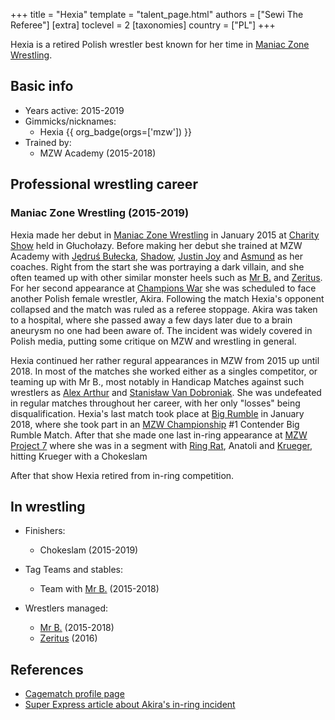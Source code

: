 +++
title = "Hexia"
template = "talent_page.html"
authors = ["Sewi The Referee"]
[extra]
toclevel = 2
[taxonomies]
country = ["PL"]
+++

Hexia is a retired Polish wrestler best known for her time in [Maniac Zone Wrestling](@/o/mzw.md).

## Basic info

* Years active: 2015-2019
* Gimmicks/nicknames:
  - Hexia {{ org_badge(orgs=['mzw']) }}
* Trained by:
  - MZW Academy (2015-2018)

## Professional wrestling career

### Maniac Zone Wrestling (2015-2019)

Hexia made her debut in [Maniac Zone Wrestling](@/o/mzw.md) in January 2015 at [Charity Show](@/e/mzw/2015-01-11-mzw-charity-show-2015.md) held in Głuchołazy. Before making her debut she trained at MZW Academy with [Jędruś Bułecka](@/w/jedrus-bulecka.md), [Shadow](@/w/shadow.md), [Justin Joy](@/w/justin-joy.md) and [Asmund](@/w/asmund.md) as her coaches. Right from the start she was portraying a dark villain, and she often teamed up with other similar monster heels such as [Mr B.](@/w/mr-b.md) and [Zeritus](@/w/zeritus.md). For her second appearance at [Champions War](@/e/mzw/2015-05-31-mzw-champions-war.md) she was scheduled to face another Polish female wrestler, Akira. Following the match Hexia's opponent collapsed and the match was ruled as a referee stoppage. Akira was taken to a hospital, where she passed away a few days later due to a brain aneurysm no one had been aware of. The incident was widely covered in Polish media, putting some critique on MZW and wrestling in general.

Hexia continued her rather regural appearances in MZW from 2015 up until 2018. In most of the matches she worked either as a singles competitor, or teaming up with Mr B., most notably in Handicap Matches against such wrestlers as [Alex Arthur](@/w/alex-arthur.md) and [Stanisław Van Dobroniak](@/w/stanislaw-van-dobroniak.md). She was undefeated in regular matches throughout her career, with her only "losses" being disqualification. Hexia's last match took place at [Big Rumble](@/e/mzw/2018-01-14-mzw-big-rumble.md) in January 2018, where she took part in an [MZW Championship](@/c/mzw-championship.md) #1 Contender Big Rumble Match. After that she made one last in-ring appearance at [MZW Project 7](@/e/mzw/2020-01-18-mzw-project-7-golden-road.md) where she was in a segment with [Ring Rat](@/w/sedzia-seweryn.md), Anatoli and [Krueger](@/w/olgierd.md), hitting Krueger with a Chokeslam 

After that show Hexia retired from in-ring competition.

## In wrestling

* Finishers:
  - Chokeslam (2015-2019)

* Tag Teams and stables:
  - Team with [Mr B.](@/w/mr-b.md) (2015-2018)

* Wrestlers managed:
  - [Mr B.](@/w/mr-b.md) (2015-2018)
  - [Zeritus](@/w/zeritus.md) (2016)

## References

* [Cagematch profile page](https://www.cagematch.net/?id=2&nr=24689)
* [Super Express article about Akira's in-ring incident](https://www.se.pl/wiadomosci/polska/tragedia-na-zawodach-sportowych-nie-zyje-piekna-16-latka-aa-e3Eb-WGbB-uRLR.html)
